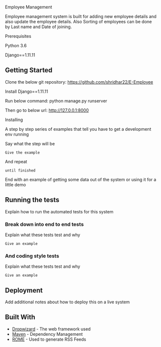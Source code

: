Employee Management

Employee management system is built for adding new employee details and also update the employee details.
Also Sorting of employees can be done by Last name and Date of joining.


Prerequisites

Python 3.6

Django==1.11.11


## Getting Started

Clone the below git repository:
https://github.com/shridhar22/E-Employee

Install Django==1.11.11 

Run below command:
python manage.py runserver

Then go to below url:
http://127.0.0.1:8000



Installing

A step by step series of examples that tell you have to get a development env running

Say what the step will be

```
Give the example
```

And repeat

```
until finished
```

End with an example of getting some data out of the system or using it for a little demo

## Running the tests

Explain how to run the automated tests for this system

### Break down into end to end tests

Explain what these tests test and why

```
Give an example
```

### And coding style tests

Explain what these tests test and why

```
Give an example
```

## Deployment

Add additional notes about how to deploy this on a live system

## Built With

* [Dropwizard](http://www.dropwizard.io/1.0.2/docs/) - The web framework used
* [Maven](https://maven.apache.org/) - Dependency Management
* [ROME](https://rometools.github.io/rome/) - Used to generate RSS Feeds




